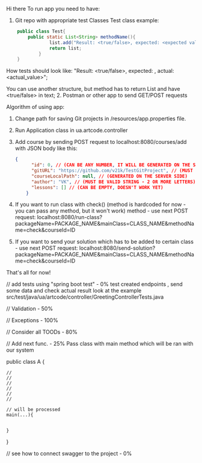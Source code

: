 Hi there
To run app you need to have:
1. Git repo with appropriate test Classes
Test class example:
```java
    public class Test{
        public static List<String> methodName(){
                list.add("Result: <true/false>, expected: <expected value>, actual: <actual_value>");
                return list;
            }   
    }
```

    
How tests should look like:
"Result: <true/false>, expected: <expected value>, actual: <actual_value>";
    
You can use another structure, but method has to return List<String>
and have <true/false> in text;
2. Postman or other app to send GET/POST requests

Algorithm of using app:
1. Change path for saving Git projects in /resources/app.properties file.
2. Run Application class in ua.artcode.controller
3. Add course by sending POST request to localhost:8080/courses/add with JSON body like this:
    ```json
    {
          "id": 0, // (CAN BE ANY NUMBER, IT WILL BE GENERATED ON THE SERVER SIDE)
          "gitURL": "https://github.com/v21k/TestGitProject", // (MUST BE VALID URL)
          "courseLocalPath": null, // (GENERATED ON THE SERVER SIDE)
          "author": "VK", // (MUST BE VALID STRING - 2 OR MORE LETTERS)
          "lessons": [] // (CAN BE EMPTY, DOESN'T WORK YET)
        }
     ```
4. If you want to run class with check() (method is hardcoded for now - you
can pass any method, but it won't work) method - use next POST request:
localhost:8080/run-class?packageName=PACKAGE_NAME&mainClass=CLASS_NAME&methodName=check&courseId=ID

5. If you want to send your solution which has to be added to certain class - use next POST request:
localhost:8080/send-solution?packageName=PACKAGE_NAME&mainClass=CLASS_NAME&methodName=check&courseId=ID
    
That's all for now!
  
// add tests using "spring boot test" - 0%
    test created endpoints , send some data and check actual result
    look at the example src/test/java/ua/artcode/controller/GreetingControllerTests.java
    
    
// Validation - 50%

// Exceptions - 100%

// Consider all TOODs - 80%

// Add next func. - 25%
Pass class with main method which will be ran with our system

public class A {

    //
    //
    // 
    //
    //
    //

    // will be processed
    main(...){
        
    
    }



}


// see how to connect swagger to the project - 0%